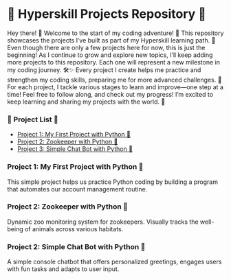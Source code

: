 # 🌱 Hyperskill Projects Repository 🌱

Hey there! 👋 
Welcome to the start of my coding adventure! 🚀 This repository showcases the projects I’ve built as part of my Hyperskill learning path. 🎉
Even though there are only a few projects here for now, this is just the beginning! As I continue to grow and explore new topics, I’ll keep adding more projects to this repository. Each one will represent a new milestone in my coding journey. 🛠️✨
Every project I create helps me practice and strengthen my coding skills, preparing me for more advanced challenges. 💪 For each project, I tackle various stages to learn and improve—one step at a time!
Feel free to follow along, and check out my progress! I’m excited to keep learning and sharing my projects with the world. 🚀

### 📂 Project List 📂
- [Project 1: My First Project with Python 🐍](#project-1-my-first-project-with-python-)
- [Project 2: Zookeeper with Python 🦁](#project-2-zookeeper-with-python-)
- [Project 3: Simple Chat Bot with Python 🤖](#project-3-simple-chat-bot-with-python-)

### Project 1: My First Project with Python 🐍
This simple project helps us practice Python coding by building a program that automates our account management routine.

### Project 2: Zookeeper with Python 🦁
Dynamic zoo monitoring system for zookeepers. Visually tracks the well-being of animals across various habitats.

### Project 2: Simple Chat Bot with Python 🤖
A simple console chatbot that offers personalized greetings, engages users with fun tasks and adapts to user input.

